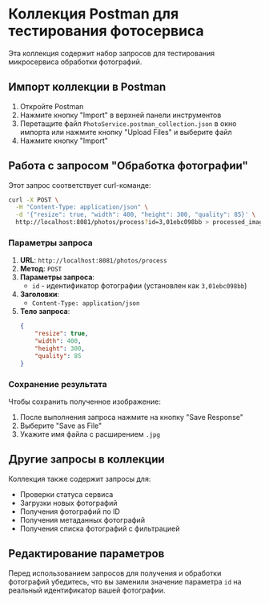 # Коллекция Postman для тестирования фотосервиса

Эта коллекция содержит набор запросов для тестирования микросервиса обработки фотографий.

## Импорт коллекции в Postman

1. Откройте Postman
2. Нажмите кнопку "Import" в верхней панели инструментов
3. Перетащите файл `PhotoService.postman_collection.json` в окно импорта или нажмите кнопку "Upload Files" и выберите файл
4. Нажмите кнопку "Import"

## Работа с запросом "Обработка фотографии"

Этот запрос соответствует curl-команде:
```bash
curl -X POST \
  -H "Content-Type: application/json" \
  -d '{"resize": true, "width": 400, "height": 300, "quality": 85}' \
  http://localhost:8081/photos/process?id=3,01ebc098bb > processed_image.jpg
```

### Параметры запроса

1. **URL**: `http://localhost:8081/photos/process`
2. **Метод**: `POST`
3. **Параметры запроса**: 
   - `id` - идентификатор фотографии (установлен как `3,01ebc098bb`)
4. **Заголовки**:
   - `Content-Type: application/json`
5. **Тело запроса**:
   ```json
   {
       "resize": true,
       "width": 400,
       "height": 300,
       "quality": 85
   }
   ```

### Сохранение результата

Чтобы сохранить полученное изображение:

1. После выполнения запроса нажмите на кнопку "Save Response"
2. Выберите "Save as File"
3. Укажите имя файла с расширением `.jpg`

## Другие запросы в коллекции

Коллекция также содержит запросы для:
- Проверки статуса сервиса
- Загрузки новых фотографий
- Получения фотографий по ID
- Получения метаданных фотографий
- Получения списка фотографий с фильтрацией

## Редактирование параметров

Перед использованием запросов для получения и обработки фотографий убедитесь, что вы заменили значение параметра `id` на реальный идентификатор вашей фотографии. 